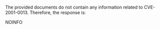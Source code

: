 The provided documents do not contain any information related to CVE-2001-0013. Therefore, the response is:

NOINFO